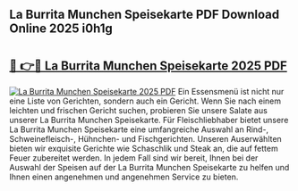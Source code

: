 ## La Burrita Munchen Speisekarte PDF Download Online 2025 i0h1g

# <h2><a href="http://gc8ieb.nevu.top/?p=La+Burrita+Munchen+Speisekarte">🔗 👉🔴 La Burrita Munchen Speisekarte 2025 PDF</a></h2>

[![La Burrita Munchen Speisekarte 2025 PDF](https://i.imgur.com/dBaPXMq.png)](http://gc8ieb.nevu.top/?p=La+Burrita+Munchen+Speisekarte)
Ein Essensmenü ist nicht nur eine Liste von Gerichten, sondern auch ein Gericht. Wenn Sie nach einem leichten und frischen Gericht suchen, probieren Sie unsere Salate aus unserer La Burrita Munchen Speisekarte. Für Fleischliebhaber bietet unsere La Burrita Munchen Speisekarte eine umfangreiche Auswahl an Rind-, Schweinefleisch-, Hühnchen- und Fischgerichten. Unseren Auserwählten bieten wir exquisite Gerichte wie Schaschlik und Steak an, die auf fettem Feuer zubereitet werden. In jedem Fall sind wir bereit, Ihnen bei der Auswahl der Speisen auf der La Burrita Munchen Speisekarte zu helfen und Ihnen einen angenehmen und angenehmen Service zu bieten.
